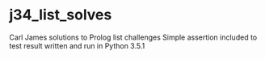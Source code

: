 # j34_list_solves
Carl James solutions to Prolog list challenges
Simple assertion included to test result
written and run in Python 3.5.1
